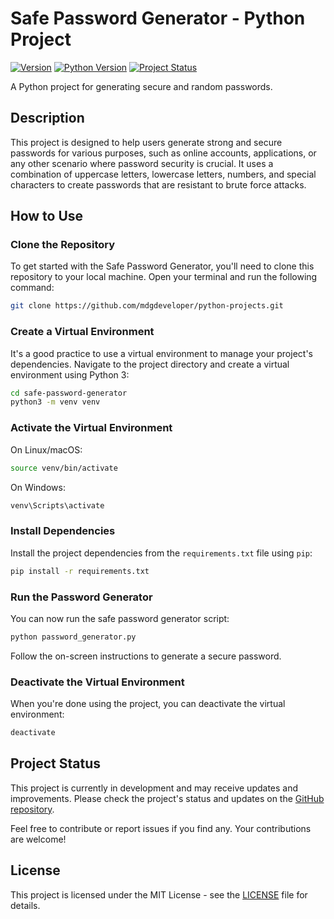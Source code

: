 # Safe Password Generator - Python Project

[![Version](https://img.shields.io/badge/version-1.0.0-blue.svg)](https://github.com/yourusername/safe-password-generator)
[![Python Version](https://img.shields.io/badge/python-3-green.svg)](https://www.python.org/)
[![Project Status](https://img.shields.io/badge/status-development-yellow.svg)](https://github.com/yourusername/safe-password-generator)

A Python project for generating secure and random passwords.

## Description

This project is designed to help users generate strong and secure passwords for various purposes, such as online accounts, applications, or any other scenario where password security is crucial. It uses a combination of uppercase letters, lowercase letters, numbers, and special characters to create passwords that are resistant to brute force attacks.

## How to Use

### Clone the Repository

To get started with the Safe Password Generator, you'll need to clone this repository to your local machine. Open your terminal and run the following command:

```bash
git clone https://github.com/mdgdeveloper/python-projects.git
```

### Create a Virtual Environment

It's a good practice to use a virtual environment to manage your project's dependencies. Navigate to the project directory and create a virtual environment using Python 3:

```bash
cd safe-password-generator
python3 -m venv venv
```

### Activate the Virtual Environment

On Linux/macOS:

```bash
source venv/bin/activate
```

On Windows:

```bash
venv\Scripts\activate
```

### Install Dependencies

Install the project dependencies from the `requirements.txt` file using `pip`:

```bash
pip install -r requirements.txt
```

### Run the Password Generator

You can now run the safe password generator script:

```bash
python password_generator.py
```

Follow the on-screen instructions to generate a secure password.

### Deactivate the Virtual Environment

When you're done using the project, you can deactivate the virtual environment:

```bash
deactivate
```

## Project Status

This project is currently in development and may receive updates and improvements. Please check the project's status and updates on the [GitHub repository](https://github.com/mdgdeveloper/python-projects.git).

Feel free to contribute or report issues if you find any. Your contributions are welcome!

## License

This project is licensed under the MIT License - see the [LICENSE](LICENSE) file for details.
```

